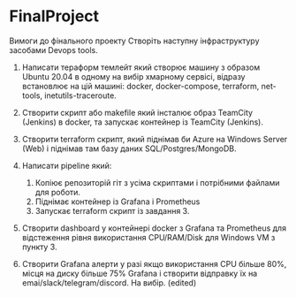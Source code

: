 # FinalProject
Вимоги до фінального проекту
Створіть наступну інфраструктуру засобами Devops tools.
1. Написати тераформ темлейт який створює машину з образом Ubuntu 20.04 в одному на вибір хмарному сервісі, відразу встановлює на цій машині: docker, docker-compose, terraform, net-tools, inetutils-traceroute.
2. Створити скрипт або makefile який інсталює образ TeamCity (Jenkins) в docker, та запускає контейнер із TeamCity (Jenkins).
3. Створити terraform скрипт, який піднімав би Azure на Windows Server (Web) і піднімав там базу даних SQL/Postgres/MongoDB.
4. Написати pipeline який:
	1. Копіює репозиторій гіт з усіма скриптами і потрібними файлами для роботи.
	2. Піднімає контейнер із Grafana і Prometheus
	3. Запускає terraform скрипт із завдання 3.
	
5. Створити dashboard у контейнері docker з Grafana та Prometheus для
відстеження рівня використання CPU/RAM/Disk для Windows VM з пункту 3.
6. Створити Grafana алерти у разі якщо використання CPU більше 80%, місця на диску більше 75% Grafana і створити відправку їх на emai/slack/telegram/discord. На вибір. (edited) 
